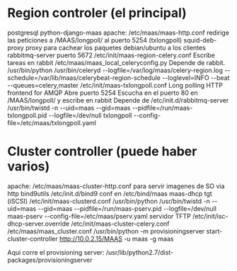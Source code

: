 # Region controler (el principal)
postgresql
python-django-maas
  apache: /etc/maas/maas-http.conf
  redirige las peticiones a /MAAS/longpoll/ al puerto 5254 (txlongpoll)
squid-deb-proxy
  proxy para cachear los paquetes debian/ubuntu a los clientes
rabbitmq-server
  puerto 5672
/etc/init/maas-region-celery.conf
  Escribe tareas en rabbit
  /etc/maas/maas_local_celeryconfig.py
  Depende de rabbit.
  /usr/bin/python /usr/bin/celeryd --logfile=/var/log/maas/celery-region.log --schedule=/var/lib/maas/celerybeat-region-schedule --loglevel=INFO --beat --queues=celery,master
/etc/init/maas-txlongpoll.conf
  Long polling HTTP frontend for AMQP
  Abre puerto 5254
  Escucha en el puerto 80 en /MAAS/longpoll/ y escribe en rabbit
  Depende de /etc/init.d/rabbitmq-server
  /usr/bin/twistd -n --uid=maas --gid=maas --pidfile=/run/maas-txlongpoll.pid --logfile=/dev/null txlongpoll --config-file=/etc/maas/txlongpoll.yaml


# Cluster controller (puede haber varios)
apache: /etc/maas/maas-cluster-http.conf
  para servir imagenes de SO via http
bind9utils
  /etc/init.d/bind9
  conf en /etc/bind/maas
maas-dhcp
tgt (iSCSI)
/etc/init/maas-clusterd.conf
  /usr/bin/python /usr/bin/twistd -n --uid=maas --gid=maas --pidfile=/run/maas-pserv.pid --logfile=/dev/null maas-pserv --config-file=/etc/maas/pserv.yaml
  servidor TFTP
/etc/init/isc-dhcp-server.override
/etc/init/maas-cluster-celery.conf
  /etc/maas/maas_cluster.conf
  /usr/bin/python -m provisioningserver start-cluster-controller http://10.0.2.15/MAAS -u maas -g maas

Aqui corre el provisioning server:
/usr/lib/python2.7/dist-packages/provisioningserver
